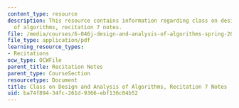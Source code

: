 ```yaml
---
content_type: resource
description: This resource contains information regarding class on design and analysis
  of algorithms, recitation 7 notes.
file: /media/courses/6-046j-design-and-analysis-of-algorithms-spring-2015/ba74f89434fc261d9366ebf136c04b52_MIT6_046JS15_Recitation7.pdf
file_type: application/pdf
learning_resource_types:
- Recitations
ocw_type: OCWFile
parent_title: Recitation Notes
parent_type: CourseSection
resourcetype: Document
title: Class on Design and Analysis of Algorithms, Recitation 7 Notes
uid: ba74f894-34fc-261d-9366-ebf136c04b52
---
```

